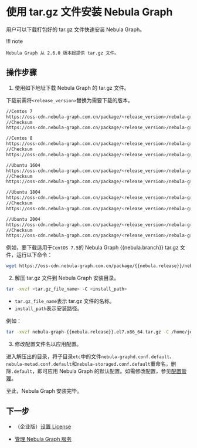 # 使用 tar.gz 文件安装 Nebula Graph

用户可以下载打包好的 tar.gz 文件快速安装 Nebula Graph。

!!! note

    Nebula Graph 从 2.6.0 版本起提供 tar.gz 文件。

## 操作步骤

1. 使用如下地址下载 Nebula Graph 的 tar.gz 文件。
  
  下载前需将`<release_version>`替换为需要下载的版本。

  ```bash
  //Centos 7
  https://oss-cdn.nebula-graph.com.cn/package/<release_version>/nebula-graph-<release_version>.el7.x86_64.tar.gz
  //Checksum
  https://oss-cdn.nebula-graph.com.cn/package/<release_version>/nebula-graph-<release_version>.el7.x86_64.tar.gz.sha256sum.txt
  
  //Centos 8
  https://oss-cdn.nebula-graph.com.cn/package/<release_version>/nebula-graph-<release_version>.el8.x86_64.tar.gz
  //Checksum
  https://oss-cdn.nebula-graph.com.cn/package/<release_version>/nebula-graph-<release_version>.el8.x86_64.tar.gz.sha256sum.txt
  
  //Ubuntu 1604
  https://oss-cdn.nebula-graph.com.cn/package/<release_version>/nebula-graph-<release_version>.ubuntu1604.amd64.tar.gz
  //Checksum
  https://oss-cdn.nebula-graph.com.cn/package/<release_version>/nebula-graph-<release_version>.ubuntu1604.amd64.tar.gz.sha256sum.txt
  
  //Ubuntu 1804
  https://oss-cdn.nebula-graph.com.cn/package/<release_version>/nebula-graph-<release_version>.ubuntu1804.amd64.tar.gz
  //Checksum
  https://oss-cdn.nebula-graph.com.cn/package/<release_version>/nebula-graph-<release_version>.ubuntu1804.amd64.tar.gz.sha256sum.txt
  
  //Ubuntu 2004
  https://oss-cdn.nebula-graph.com.cn/package/<release_version>/nebula-graph-<release_version>.ubuntu2004.amd64.tar.gz
  //Checksum
  https://oss-cdn.nebula-graph.com.cn/package/<release_version>/nebula-graph-<release_version>.ubuntu2004.amd64.tar.gz.sha256sum.txt
  ```
  
  例如，要下载适用于`CentOS 7.5`的 Nebula Graph {{nebula.branch}} tar.gz 文件，运行以下命令：
  
  ```bash
  wget https://oss-cdn.nebula-graph.com.cn/package/{{nebula.release}}/nebula-graph-{{nebula.release}}.el7.x86_64.tar.gz
  ```

2. 解压 tar.gz 文件到 Nebula Graph 安装目录。

  ```bash
  tar -xvzf <tar.gz_file_name> -C <install_path>
  ```
  
  * `tar.gz_file_name`表示 tar.gz 文件的名称。
  * `install_path`表示安装路径。
  
  例如：
  
  ```bash
  tar -xvzf nebula-graph-{{nebula.release}}.el7.x86_64.tar.gz -C /home/joe/nebula/install
  ```

3. 修改配置文件名以应用配置。
  
  进入解压出的目录，将子目录`etc`中的文件`nebula-graphd.conf.default`、`nebula-metad.conf.default`和`nebula-storaged.conf.default`重命名，删除`.default`，即可应用 Nebula Graph 的默认配置。如需修改配置，参见[配置管理](../../5.configurations-and-logs/1.configurations/1.configurations.md)。

至此，Nebula Graph 安装完毕。

## 下一步

- （企业版）[设置 License](../deploy-license.md)

- [管理 Nebula Graph 服务](../manage-service.md)
